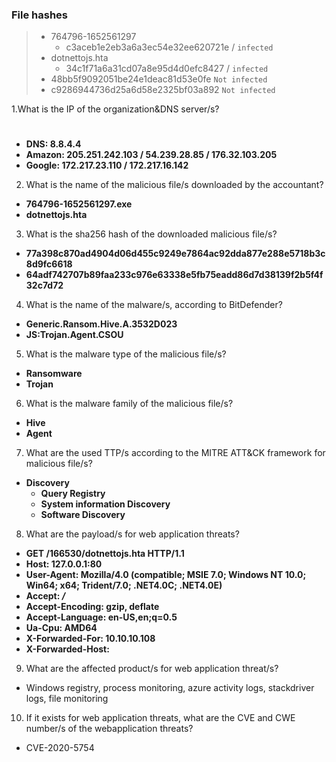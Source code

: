 
### File hashes

> - 764796-1652561297
>     - c3aceb1e2eb3a6a3ec54e32ee620721e / `infected`
> - dotnettojs.hta
>    - 34c1f71a6a31cd07a8e95d4d0efc8427 / `infected`
> - 48bb5f9092051be24e1deac81d53e0fe `Not infected`
> - c9286944736d25a6d58e2325bf03a892 `Not infected`

1.What is the IP of the organization&DNS server/s?
#
- **DNS: 8.8.4.4**
- **Amazon: 205.251.242.103 / 54.239.28.85 / 176.32.103.205**
- **Google: 172.217.23.110 / 172.217.16.142**

2. What is the name of the malicious file/s downloaded by the accountant?

- **764796-1652561297.exe**
- **dotnettojs.hta**

3. What is the sha256 hash of the downloaded malicious file/s?

- **77a398c870ad4904d06d455c9249e7864ac92dda877e288e5718b3c8d9fc6618**
- **64adf742707b89faa233c976e63338e5fb75eadd86d7d38139f2b5f4f32c7d72**

4. What is the name of the malware/s, according to BitDefender?

- **Generic.Ransom.Hive.A.3532D023**
- **JS:Trojan.Agent.CSOU**

5. What is the malware type of the malicious file/s?

- **Ransomware**
- **Trojan**

6. What is the malware family of the malicious file/s?

- **Hive**
- **Agent**

7. What are the used TTP/s according to the MITRE ATT&CK framework for malicious file/s?

- **Discovery**
    - **Query Registry**
    - **System information Discovery**
    - **Software Discovery**

8. What are the payload/s for web application threats?

- **GET /166530/dotnettojs.hta HTTP/1.1**
- **Host: 127.0.0.1:80**
- **User-Agent: Mozilla/4.0 (compatible; MSIE 7.0; Windows NT 10.0; Win64; x64; Trident/7.0; .NET4.0C; .NET4.0E)**
- **Accept: */***
- **Accept-Encoding: gzip, deflate**
- **Accept-Language: en-US,en;q=0.5**
- **Ua-Cpu: AMD64**
- **X-Forwarded-For: 10.10.10.108**
- **X-Forwarded-Host:**

9. What are the affected product/s for web application threat/s?

- Windows registry, process monitoring, azure activity logs, stackdriver logs, file monitoring

10. If it exists for web application threats, what are the CVE and CWE number/s of the webapplication threats?

- CVE-2020-5754